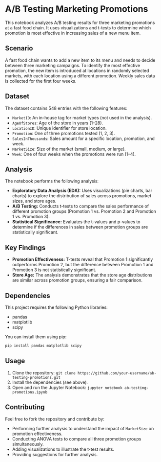 # A/B Testing Marketing Promotions

This notebook analyzes A/B testing results for three marketing promotions at a fast food chain. It uses visualizations and t-tests to determine which promotion is most effective in increasing sales of a new menu item.

## Scenario

A fast food chain wants to add a new item to its menu and needs to decide between three marketing campaigns. To identify the most effective promotion, the new item is introduced at locations in randomly selected markets, with each location using a different promotion. Weekly sales data is collected for the first four weeks.

## Dataset

The dataset contains 548 entries with the following features:

- `MarketID`: An in-house tag for market types (not used in the analysis).
- `AgeOfStores`: Age of the store in years (1–28).
- `LocationID`: Unique identifier for store location.
- `Promotion`: One of three promotions tested (1, 2, 3).
- `SalesInThousands`: Sales amount for a specific location, promotion, and week.
- `MarketSize`: Size of the market (small, medium, or large).
- `Week`: One of four weeks when the promotions were run (1–4).

## Analysis

The notebook performs the following analysis:

* **Exploratory Data Analysis (EDA):** Uses visualizations (pie charts, bar charts) to explore the distribution of sales across promotions, market sizes, and store ages.
* **A/B Testing:** Conducts t-tests to compare the sales performance of different promotion groups (Promotion 1 vs. Promotion 2 and Promotion 1 vs. Promotion 3).
* **Statistical Significance:** Evaluates the t-values and p-values to determine if the differences in sales between promotion groups are statistically significant.

## Key Findings

* **Promotion Effectiveness:**  T-tests reveal that Promotion 1 significantly outperforms Promotion 2, but the difference between Promotion 1 and Promotion 3 is not statistically significant.
* **Store Age:** The analysis demonstrates that the store age distributions are similar across promotion groups, ensuring a fair comparison.

## Dependencies

This project requires the following Python libraries:

* pandas
* matplotlib
* scipy

You can install them using pip:

```bash
pip install pandas matplotlib scipy
```

## Usage

1. Clone the repository: `git clone https://github.com/your-username/ab-testing-promotions.git`
2. Install the dependencies (see above).
3. Open and run the Jupyter Notebook: `jupyter notebook ab-testing-promotions.ipynb`


## Contributing

Feel free to fork the repository and contribute by:

* Performing further analysis to understand the impact of `MarketSize` on promotion effectiveness.
* Conducting ANOVA tests to compare all three promotion groups simultaneously.
* Adding visualizations to illustrate the t-test results.
* Providing suggestions for further analysis.
